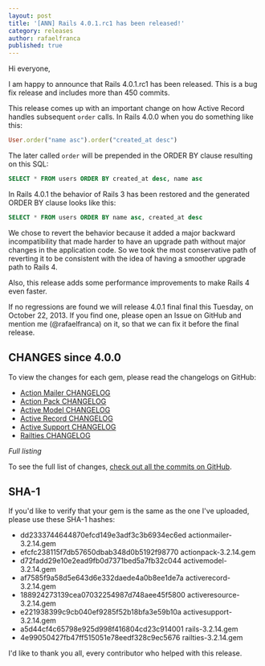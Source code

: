 ```yaml
---
layout: post
title: '[ANN] Rails 4.0.1.rc1 has been released!'
category: releases
author: rafaelfranca
published: true
---
```


Hi everyone,

I am happy to announce that Rails 4.0.1.rc1 has been released. This is a bug fix release and
includes more than 450 commits.

This release comes up with an important change on how Active Record handles subsequent `order` calls.
In Rails 4.0.0 when you do something like this:

```ruby
User.order("name asc").order("created_at desc")
```

The later called `order` will be prepended in the ORDER BY clause resulting on this SQL:

```sql
SELECT * FROM users ORDER BY created_at desc, name asc
```

In Rails 4.0.1 the behavior of Rails 3 has been restored and the generated ORDER BY clause
looks like this:

```sql
SELECT * FROM users ORDER BY name asc, created_at desc
```

We chose to revert the behavior because it added a major backward incompatibility that made
harder to have an upgrade path without major changes in the application code. So we took the most
conservative path of reverting it to be consistent with the idea of having a smoother upgrade path
to Rails 4.

Also, this release adds some performance improvements to make Rails 4 even faster.

If no regressions are found we will release 4.0.1 final final this Tuesday, on October 22, 2013.
If you find one, please open an Issue on GitHub and mention me (@rafaelfranca) on it,
so that we can fix it before the final release.

## CHANGES since 4.0.0

To view the changes for each gem, please read the changelogs on GitHub:

* [Action Mailer CHANGELOG](https://github.com/rails/rails/blob/v4.0.1.rc1/actionmailer/CHANGELOG.md)
* [Action Pack CHANGELOG](https://github.com/rails/rails/blob/v4.0.1.rc1/actionpack/CHANGELOG.md)
* [Active Model CHANGELOG](https://github.com/rails/rails/blob/v4.0.1.rc1/activemodel/CHANGELOG.md)
* [Active Record CHANGELOG](https://github.com/rails/rails/blob/v4.0.1.rc1/activerecord/CHANGELOG.md)
* [Active Support CHANGELOG](https://github.com/rails/rails/blob/v4.0.1.rc1/activesupport/CHANGELOG.md)
* [Railties CHANGELOG](https://github.com/rails/rails/blob/v4.0.1.rc1/railties/CHANGELOG.md)

*Full listing*

To see the full list of changes, [check out all the commits on
GitHub](https://github.com/rails/rails/compare/v4.0.0...v4.0.1.rc1).

## SHA-1

If you'd like to verify that your gem is the same as the one I've uploaded,
please use these SHA-1 hashes:

* dd2333744644870efcd149e3adf3c3b6934ec6ed  actionmailer-3.2.14.gem
* efcfc238115f7db57650dbab348d0b5192f98770  actionpack-3.2.14.gem
* d72fadd29e10e2ead9fb0d7371bed5a7fb32c044  activemodel-3.2.14.gem
* af7585f9a58d5e643d6e332daede4a0b8ee1de7a  activerecord-3.2.14.gem
* 188924273139cea07032254987d748aee45f5800  activeresource-3.2.14.gem
* e221938399c9cb040ef9285f52b18bfa3e59b10a  activesupport-3.2.14.gem
* a5d44cf4c65798e925d998f416804cd23c914001  rails-3.2.14.gem
* 4e99050427fb47ff515051e78eedf328c9ec5676  railties-3.2.14.gem

I'd like to thank you all, every contributor who helped with this release.
